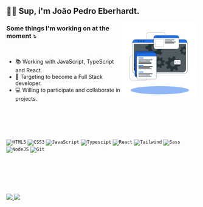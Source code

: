 ## 🙋‍♂ Sup, i'm João Pedro Eberhardt. 
<img src="https://github.com/jpeberhardt/eberhardt/blob/main/Developer%20activity-bro.png" min-width="200px" max-width="200px" width="200px" align="right" alt="Computador iuriCode">

### Some things I'm working on at the moment ⤵️
<br>

- 📚 Working with JavaScript, TypeScript and React.
- 🎯 Targeting to become a Full Stack developer.
- 💻 Willing to participate and collaborate in projects.

<br><br><br><br>

<p align="left">
  <code><img width="45px" src="https://cdn.jsdelivr.net/gh/devicons/devicon/icons/html5/html5-original-wordmark.svg" title = "HTML5"/></code>
  <code><img width="45px" src="https://cdn.jsdelivr.net/gh/devicons/devicon/icons/css3/css3-original-wordmark.svg" title = "CSS3"/></code>
  <code><img width="45px" src="https://cdn.jsdelivr.net/gh/devicons/devicon/icons/javascript/javascript-original.svg" title = "JavaScript"/></code>
  <code><img width="45px" src="https://cdn.jsdelivr.net/gh/devicons/devicon@latest/icons/typescript/typescript-original.svg" title = "Typescipt"/></code>
  <code><img width="45px" src="https://www.vectorlogo.zone/logos/reactjs/reactjs-icon.svg" title = "React"/></code>
  <code><img width="45px" src="https://www.vectorlogo.zone/logos/tailwindcss/tailwindcss-icon.svg" title = "Tailwind"/></code>
  <code><img width="45px" src="https://www.vectorlogo.zone/logos/sass-lang/sass-lang-icon.svg" title = "Sass"/></code>
  <code><img width="45px" src="https://www.vectorlogo.zone/logos/nodejs/nodejs-icon.svg" title = "NodeJS"/></code>
  <code><img width="45px" src="https://cdn.jsdelivr.net/gh/devicons/devicon/icons/git/git-original.svg" title = "Git"/></code>
</p>

<br><br>

##
<br>
<p align="left">
<a href="https://github.com/jpeberhardt">
  <img height="200px" src="https://github-readme-stats.vercel.app/api/top-langs/?username=jpeberhardt&layout=donut&theme=react&show_icons=true"/>
  <img height="200px" src="https://github-readme-stats.vercel.app/api?username=jpeberhardt&theme=react&show_icons=true"/>
</a>
</p>



